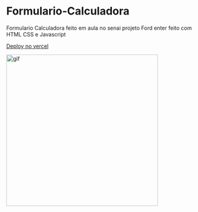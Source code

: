 # Formulario-Calculadora

Formulario Calculadora feito em aula no senai projeto Ford enter
feito com HTML CSS e Javascript 

<a href="https://formulario-calculadora-one.vercel.app/">Deploy no vercel </a>

<img src="/mobile.gif"  alt="gif" style="width: 400px;">